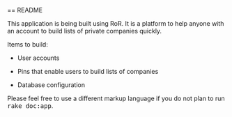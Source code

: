 == README

This application is being built using RoR. It is a platform to help anyone with an account to build lists of private companies quickly.

Items to build:

* User accounts

* Pins that enable users to build lists of companies

* Database configuration


Please feel free to use a different markup language if you do not plan to run
<tt>rake doc:app</tt>.
